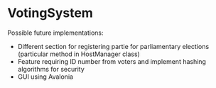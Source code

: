 # VotingSystem

Possible future implementations:
 - Different section for registering partie for parliamentary elections (particular method in HostManager class)
 - Feature requiring ID number from voters and implement hashing algorithms for security
 - GUI using Avalonia

